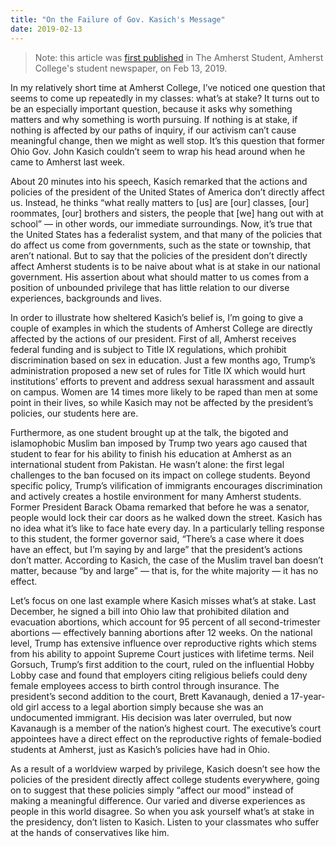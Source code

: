 ```yaml
---
title: "On the Failure of Gov. Kasich's Message"
date: 2019-02-13
---
```


> Note: this article was [first published](https://web.archive.org/web/20190228054631/https://amherststudent.com/article/on-the-failure-of-gov-kasichs-message) in The Amherst Student, Amherst College's student newspaper, on Feb 13, 2019.

In my relatively short time at Amherst College, I’ve noticed one question that seems to come up repeatedly in my classes: what’s at stake?
It turns out to be an especially important question, because it asks why something matters and why something is worth pursuing.
If nothing is at stake, if nothing is affected by our paths of inquiry, if our activism can’t cause meaningful change, then we might as well stop.
It’s this question that former Ohio Gov. John Kasich couldn’t seem to wrap his head around when he came to Amherst last week.

About 20 minutes into his speech, Kasich remarked that the actions and policies of the president of the United States of America don’t directly affect us.
Instead, he thinks “what really matters to [us] are [our] classes, [our] roommates, [our] brothers and sisters, the people that [we] hang out with at school” — in other words, our immediate surroundings.
Now, it’s true that the United States has a federalist system, and that many of the policies that do affect us come from governments, such as the state or township, that aren’t national.
But to say that the policies of the president don’t directly affect Amherst students is to be naive about what is at stake in our national government.
His assertion about what should matter to us comes from a position of unbounded privilege that has little relation to our diverse experiences, backgrounds and lives.

In order to illustrate how sheltered Kasich’s belief is, I’m going to give a couple of examples in which the students of Amherst College are directly affected by the actions of our president.
First of all, Amherst receives federal funding and is subject to Title IX regulations, which prohibit discrimination based on sex in education.
Just a few months ago, Trump’s administration proposed a new set of rules for Title IX which would hurt institutions’ efforts to prevent and address sexual harassment and assault on campus.
Women are 14 times more likely to be raped than men at some point in their lives, so while Kasich may not be affected by the president’s policies, our students here are.

Furthermore, as one student brought up at the talk, the bigoted and islamophobic Muslim ban imposed by Trump two years ago caused that student to fear for his ability to finish his education at Amherst as an international student from Pakistan.
He wasn’t alone: the first legal challenges to the ban focused on its impact on college students.
Beyond specific policy, Trump’s vilification of immigrants encourages discrimination and actively creates a hostile environment for many Amherst students.
Former President Barack Obama remarked that before he was a senator, people would lock their car doors as he walked down the street.
Kasich has no idea what it’s like to face hate every day.
In a particularly telling response to this student, the former governor said, “There’s a case where it does have an effect, but I’m saying by and large” that the president’s actions don’t matter.
According to Kasich, the case of the Muslim travel ban doesn’t matter, because “by and large” — that is, for the white majority — it has no effect.

Let’s focus on one last example where Kasich misses what’s at stake.
Last December, he signed a bill into Ohio law that prohibited dilation and evacuation abortions, which account for 95 percent of all second-trimester abortions — effectively banning abortions after 12 weeks.
On the national level, Trump has extensive influence over reproductive rights which stems from his ability to appoint Supreme Court justices with lifetime terms.
Neil Gorsuch, Trump’s first addition to the court, ruled on the influential Hobby Lobby case and found that employers citing religious beliefs could deny female employees access to birth control through insurance.
The president’s second addition to the court, Brett Kavanaugh, denied a 17-year-old girl access to a legal abortion simply because she was an undocumented immigrant.
His decision was later overruled, but now Kavanaugh is a member of the nation’s highest court.
The executive’s court appointees have a direct effect on the reproductive rights of female-bodied students at Amherst, just as Kasich’s policies have had in Ohio.

As a result of a worldview warped by privilege, Kasich doesn’t see how the policies of the president directly affect college students everywhere, going on to suggest that these policies simply “affect our mood” instead of making a meaningful difference.
Our varied and diverse experiences as people in this world disagree.
So when you ask yourself what’s at stake in the presidency, don’t listen to Kasich.
Listen to your classmates who suffer at the hands of conservatives like him.